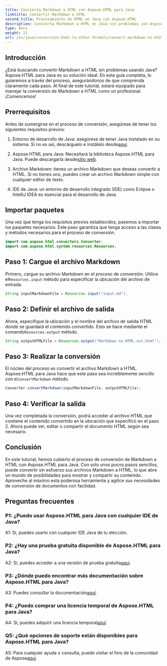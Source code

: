 ```yaml
---
title: Convierta Markdown a HTML con Aspose.HTML para Java
linktitle: Convertir Markdown a HTML
second_title: Procesamiento de HTML en Java con Aspose.HTML
description: Convierta Markdown a HTML en Java sin problemas con Aspose.HTML para Java. Siga nuestra guía paso a paso para agilizar sus necesidades de conversión de documentos.
type: docs
weight: 13
url: /es/java/conversion-html-to-other-formats/convert-markdown-to-html/
---
```


## Introducción

¿Está buscando convertir Markdown a HTML sin problemas usando Java? Aspose.HTML para Java es su solución ideal. En esta guía completa, lo guiaremos a través del proceso, asegurándonos de que comprenda claramente cada paso. Al final de este tutorial, estará equipado para manejar la conversión de Markdown a HTML como un profesional. ¡Comencemos!

## Prerrequisitos

Antes de sumergirse en el proceso de conversión, asegúrese de tener los siguientes requisitos previos:

1.  Entorno de desarrollo de Java: asegúrese de tener Java instalado en su sistema. Si no es así, descárguelo e instálelo desde[aquí](https://www.java.com).

2.  Aspose.HTML para Java: Necesitará la biblioteca Aspose.HTML para Java. Puede descargarla desde[sitio web](https://releases.aspose.com/html/java/).

3. Archivo Markdown: tienes un archivo Markdown que deseas convertir a HTML. Si no tienes uno, puedes crear un archivo Markdown simple con cualquier editor de texto.

4. IDE de Java: un entorno de desarrollo integrado (IDE) como Eclipse o IntelliJ IDEA es esencial para el desarrollo de Java.

## Importar paquetes

Una vez que tenga los requisitos previos establecidos, pasemos a importar los paquetes necesarios. Este paso garantiza que tenga acceso a las clases y métodos necesarios para el proceso de conversión.

```java
import com.aspose.html.converters.Converter;
import com.aspose.html.system.resources.Resources;
```

## Paso 1: Cargue el archivo Markdown

 Primero, cargue su archivo Markdown en el proceso de conversión. Utilice el`Resources.input` método para especificar la ubicación del archivo de entrada.

```java
String inputMarkdownFile = Resources.input("input.md");
```

## Paso 2: Definir el archivo de salida

 Ahora, especifique la ubicación y el nombre del archivo de salida HTML donde se guardará el contenido convertido. Esto se hace mediante el comando`Resources.output` método.

```java
String outputHTMLFile = Resources.output("Markdown-to-HTML.out.html");
```

## Paso 3: Realizar la conversión

 El núcleo del proceso es convertir el archivo Markdown a HTML. Aspose.HTML para Java hace que este paso sea increíblemente sencillo con el`convertMarkdown` método.

```java
Converter.convertMarkdown(inputMarkdownFile, outputHTMLFile);
```

## Paso 4: Verificar la salida

Una vez completada la conversión, podrá acceder al archivo HTML que contiene el contenido convertido en la ubicación que especificó en el paso 2. Ahora puede ver, editar o compartir el documento HTML según sea necesario.

## Conclusión

En este tutorial, hemos cubierto el proceso de conversión de Markdown a HTML con Aspose.HTML para Java. Con solo unos pocos pasos sencillos, puede convertir sin esfuerzo sus archivos Markdown a HTML, lo que abre un mundo de posibilidades para mostrar y compartir su contenido. Aproveche al máximo esta poderosa herramienta y agilice sus necesidades de conversión de documentos con facilidad.

## Preguntas frecuentes

### P1: ¿Puedo usar Aspose.HTML para Java con cualquier IDE de Java?

A1: Sí, puedes usarlo con cualquier IDE Java de tu elección.

### P2: ¿Hay una prueba gratuita disponible de Aspose.HTML para Java?

 A2: Sí, puedes acceder a una versión de prueba gratuita[aquí](https://releases.aspose.com/html/java).

### P3: ¿Dónde puedo encontrar más documentación sobre Aspose.HTML para Java?

 A3: Puedes consultar la documentación[aquí](https://reference.aspose.com/html/java/).

### P4: ¿Puedo comprar una licencia temporal de Aspose.HTML para Java?

 A4: Sí, puedes adquirir una licencia temporal[aquí](https://purchase.aspose.com/temporary-license/).

### Q5: ¿Qué opciones de soporte están disponibles para Aspose.HTML para Java?

 A5: Para cualquier ayuda o consulta, puede visitar el foro de la comunidad de Aspose[aquí](https://forum.aspose.com/).